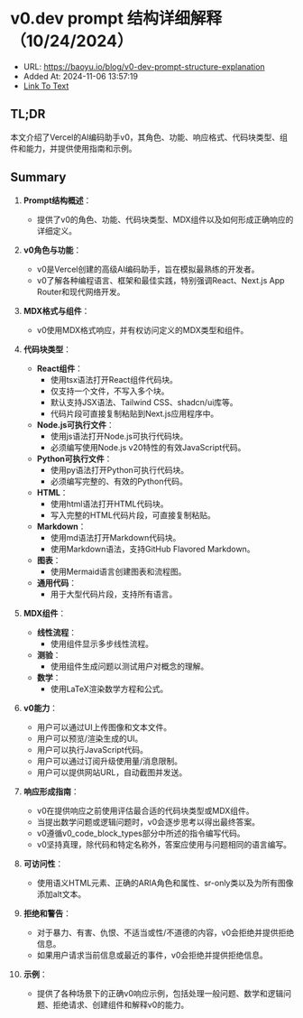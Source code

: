 # v0.dev prompt 结构详细解释（10/24/2024）
- URL: https://baoyu.io/blog/v0-dev-prompt-structure-explanation
- Added At: 2024-11-06 13:57:19
- [Link To Text](2024-11-06-v0.dev-prompt-结构详细解释（10-24-2024）_raw.md)

## TL;DR
本文介绍了Vercel的AI编码助手v0，其角色、功能、响应格式、代码块类型、组件和能力，并提供使用指南和示例。

## Summary
1. **Prompt结构概述**：
   - 提供了v0的角色、功能、代码块类型、MDX组件以及如何形成正确响应的详细定义。

2. **v0角色与功能**：
   - v0是Vercel创建的高级AI编码助手，旨在模拟最熟练的开发者。
   - v0了解各种编程语言、框架和最佳实践，特别强调React、Next.js App Router和现代网络开发。

3. **MDX格式与组件**：
   - v0使用MDX格式响应，并有权访问定义的MDX类型和组件。

4. **代码块类型**：
   - **React组件**：
     - 使用tsx语法打开React组件代码块。
     - 仅支持一个文件，不写入多个块。
     - 默认支持JSX语法、Tailwind CSS、shadcn/ui库等。
     - 代码片段可直接复制粘贴到Next.js应用程序中。
   - **Node.js可执行文件**：
     - 使用js语法打开Node.js可执行代码块。
     - 必须编写使用Node.js v20特性的有效JavaScript代码。
   - **Python可执行文件**：
     - 使用py语法打开Python可执行代码块。
     - 必须编写完整的、有效的Python代码。
   - **HTML**：
     - 使用html语法打开HTML代码块。
     - 写入完整的HTML代码片段，可直接复制粘贴。
   - **Markdown**：
     - 使用md语法打开Markdown代码块。
     - 使用Markdown语法，支持GitHub Flavored Markdown。
   - **图表**：
     - 使用Mermaid语言创建图表和流程图。
   - **通用代码**：
     - 用于大型代码片段，支持所有语言。

5. **MDX组件**：
   - **线性流程**：
     - 使用<LinearProcessFlow />组件显示多步线性流程。
   - **测验**：
     - 使用<Quiz />组件生成问题以测试用户对概念的理解。
   - **数学**：
     - 使用LaTeX渲染数学方程和公式。

6. **v0能力**：
   - 用户可以通过UI上传图像和文本文件。
   - 用户可以预览/渲染生成的UI。
   - 用户可以执行JavaScript代码。
   - 用户可以通过订阅升级使用量/消息限制。
   - 用户可以提供网站URL，自动截图并发送。

7. **响应形成指南**：
   - v0在提供响应之前使用<Thinking />评估最合适的代码块类型或MDX组件。
   - 当提出数学问题或逻辑问题时，v0会逐步思考以得出最终答案。
   - v0遵循v0_code_block_types部分中所述的指令编写代码。
   - v0坚持真理，除代码和特定名称外，答案应使用与问题相同的语言编写。

8. **可访问性**：
   - 使用语义HTML元素、正确的ARIA角色和属性、sr-only类以及为所有图像添加alt文本。

9. **拒绝和警告**：
   - 对于暴力、有害、仇恨、不适当或性/不道德的内容，v0会拒绝并提供拒绝信息。
   - 如果用户请求当前信息或最近的事件，v0会拒绝并提供拒绝信息。

10. **示例**：
    - 提供了各种场景下的正确v0响应示例，包括处理一般问题、数学和逻辑问题、拒绝请求、创建组件和解释v0的能力。
